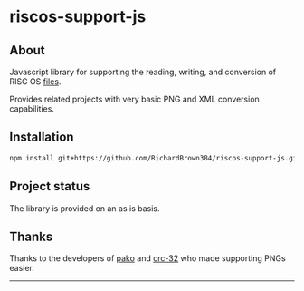 # riscos-support-js

## About

Javascript library for supporting the reading, writing, and conversion of RISC OS [files][file-format-documentation].

Provides related projects with very basic PNG and XML conversion capabilities.

## Installation

```bash
npm install git+https://github.com/RichardBrown384/riscos-support-js.git
```

## Project status

The library is provided on an as is basis.

## Thanks

Thanks to the developers of [pako][pako] and [crc-32][crc-32] who made supporting PNGs easier.

---
[file-format-documentation]: http://www.riscos.com/support/developers/prm/fileformats.html
[pako]: https://github.com/nodeca/pako/
[crc-32]: https://github.com/SheetJS/js-crc32
